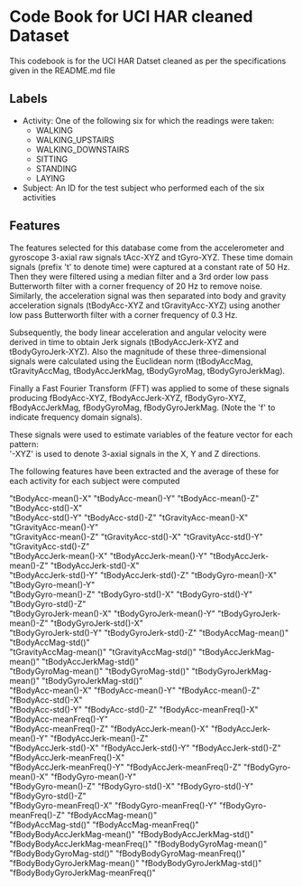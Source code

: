 # Code Book for UCI HAR cleaned Dataset
This codebook is for the UCI HAR Datset cleaned as per the specifications given in the README.md file

## Labels

- Activity: One of the following six for which the readings were taken:
  - WALKING
  - WALKING_UPSTAIRS
  - WALKING_DOWNSTAIRS
  - SITTING
  - STANDING
  - LAYING
- Subject: An ID for the test subject who performed each of the six activities

## Features

The features selected for this database come from the accelerometer and gyroscope 3-axial raw signals tAcc-XYZ and tGyro-XYZ.
These time domain signals (prefix 't' to denote time) were captured at a constant rate of 50 Hz. Then they were filtered using a median filter and a 3rd order low pass Butterworth filter with a corner frequency of 20 Hz to remove noise. Similarly, the acceleration signal was then separated into body and gravity acceleration signals (tBodyAcc-XYZ and tGravityAcc-XYZ) using another low pass Butterworth filter with a corner frequency of 0.3 Hz. 

Subsequently, the body linear acceleration and angular velocity were derived in time to obtain Jerk signals (tBodyAccJerk-XYZ and tBodyGyroJerk-XYZ). Also the magnitude of these three-dimensional signals were calculated using the Euclidean norm (tBodyAccMag, tGravityAccMag, tBodyAccJerkMag, tBodyGyroMag, tBodyGyroJerkMag).

Finally a Fast Fourier Transform (FFT) was applied to some of these signals producing fBodyAcc-XYZ, fBodyAccJerk-XYZ, fBodyGyro-XYZ, fBodyAccJerkMag, fBodyGyroMag, fBodyGyroJerkMag. (Note the 'f' to indicate frequency domain signals). 

These signals were used to estimate variables of the feature vector for each pattern:  
'-XYZ' is used to denote 3-axial signals in the X, Y and Z directions.

The following features have been extracted and the average of these for each activity for each subject were computed

"tBodyAcc-mean()-X"               "tBodyAcc-mean()-Y"             "tBodyAcc-mean()-Z"               "tBodyAcc-std()-X"              
"tBodyAcc-std()-Y"                "tBodyAcc-std()-Z"              "tGravityAcc-mean()-X"            "tGravityAcc-mean()-Y"          
"tGravityAcc-mean()-Z"            "tGravityAcc-std()-X"           "tGravityAcc-std()-Y"             "tGravityAcc-std()-Z"           
"tBodyAccJerk-mean()-X"           "tBodyAccJerk-mean()-Y"         "tBodyAccJerk-mean()-Z"           "tBodyAccJerk-std()-X"          
"tBodyAccJerk-std()-Y"            "tBodyAccJerk-std()-Z"          "tBodyGyro-mean()-X"              "tBodyGyro-mean()-Y"            
"tBodyGyro-mean()-Z"              "tBodyGyro-std()-X"             "tBodyGyro-std()-Y"               "tBodyGyro-std()-Z"             
"tBodyGyroJerk-mean()-X"          "tBodyGyroJerk-mean()-Y"        "tBodyGyroJerk-mean()-Z"          "tBodyGyroJerk-std()-X"         
"tBodyGyroJerk-std()-Y"           "tBodyGyroJerk-std()-Z"         "tBodyAccMag-mean()"              "tBodyAccMag-std()"             
"tGravityAccMag-mean()"           "tGravityAccMag-std()"          "tBodyAccJerkMag-mean()"          "tBodyAccJerkMag-std()"         
"tBodyGyroMag-mean()"             "tBodyGyroMag-std()"            "tBodyGyroJerkMag-mean()"         "tBodyGyroJerkMag-std()"        
"fBodyAcc-mean()-X"               "fBodyAcc-mean()-Y"             "fBodyAcc-mean()-Z"               "fBodyAcc-std()-X"              
"fBodyAcc-std()-Y"                "fBodyAcc-std()-Z"              "fBodyAcc-meanFreq()-X"           "fBodyAcc-meanFreq()-Y"         
"fBodyAcc-meanFreq()-Z"           "fBodyAccJerk-mean()-X"         "fBodyAccJerk-mean()-Y"           "fBodyAccJerk-mean()-Z"         
"fBodyAccJerk-std()-X"            "fBodyAccJerk-std()-Y"          "fBodyAccJerk-std()-Z"            "fBodyAccJerk-meanFreq()-X"     
"fBodyAccJerk-meanFreq()-Y"       "fBodyAccJerk-meanFreq()-Z"     "fBodyGyro-mean()-X"              "fBodyGyro-mean()-Y"            
"fBodyGyro-mean()-Z"              "fBodyGyro-std()-X"             "fBodyGyro-std()-Y"               "fBodyGyro-std()-Z"             
"fBodyGyro-meanFreq()-X"          "fBodyGyro-meanFreq()-Y"        "fBodyGyro-meanFreq()-Z"          "fBodyAccMag-mean()"            
"fBodyAccMag-std()"               "fBodyAccMag-meanFreq()"        "fBodyBodyAccJerkMag-mean()"      "fBodyBodyAccJerkMag-std()"     
"fBodyBodyAccJerkMag-meanFreq()"  "fBodyBodyGyroMag-mean()"       "fBodyBodyGyroMag-std()"          "fBodyBodyGyroMag-meanFreq()"   
"fBodyBodyGyroJerkMag-mean()"     "fBodyBodyGyroJerkMag-std()"    "fBodyBodyGyroJerkMag-meanFreq()"
